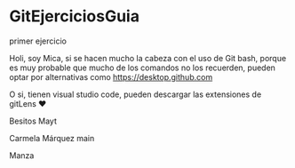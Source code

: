# GitEjerciciosGuia

primer ejercicio


Holi, soy Mica, si se hacen mucho la cabeza con el uso de Git bash, porque es muy probable que mucho de los comandos no los recuerden, pueden optar por alternativas como https://desktop.github.com

O si, tienen visual studio code, pueden descargar las extensiones de gitLens ♥

Besitos 
Mayt

Carmela Márquez
main

Manza
